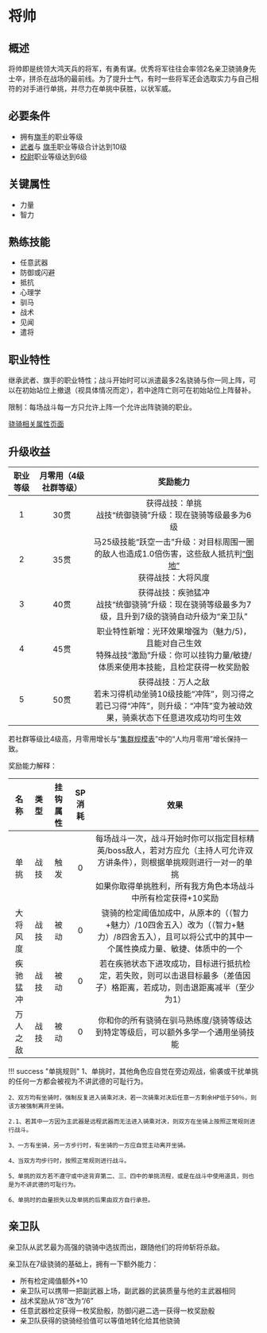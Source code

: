 # 将帅

## 概述

将帅即是统领大鸿天兵的将军，有勇有谋。优秀将军往往会率领2名亲卫骁骑身先士卒，拼杀在战场的最前线。为了提升士气，有时一些将军还会选取实力与自己相符的对手进行单挑，并尽力在单挑中获胜，以状军威。

## 必要条件

* 拥有<a href="../../../basicJob/Standard-bearer" target="_blank">旗手</a>的职业等级
* <a href="../../../basicJob/Warrior" target="_blank">武者</a>与 <a href="../../../basicJob/Standard-bearer" target="_blank">旗手</a>职业等级合计达到10级
* <a href="../field_officer" target="_blank">校尉</a>职业等级达到6级

## 关键属性

* 力量
* 智力

## 熟练技能

* 任意武器
* 防御或闪避
* 抵抗
* 心理学
* 驯马
* 战术
* 见闻
* 遣将

## 职业特性

继承武者、旗手的职业特性；战斗开始时可以派遣最多2名骁骑与你一同上阵，可以在初始站位上撤退（视具体情况而定），若中途阵亡则可在初始站位上阵替补。

限制：每场战斗每一方只允许上阵一个允许出阵骁骑的职业。

<a href="../horseman" target="_blank">骁骑相关属性页面</a>

## 升级收益

职业等级|月零用（4级社群等级）|奖励能力
:--:|:--:|:--:
1|30贯|获得战技：单挑<br>战技“统御骁骑”升级：现在骁骑等级最多为6级
2|35贯|马25级技能“跃空一击”升级：对目标周围一圈的敌人也造成1.0倍伤害，这些敌人抵抗判<a href="../../../../status/normal/#倒地" target="_blank">“倒地”</a><br>获得战技：大将风度
3|40贯|获得战技：疾驰猛冲<br>战技“统御骁骑”升级：现在骁骑等级最多为7级，且升到7级的骁骑自动升级为“亲卫队”
4|45贯|职业特性新增：光环效果增强为（魅力/5)，且能对自己生效<br>特殊战技“激励”升级：你可以挂钩力量/敏捷/体质来使用本技能，且检定获得一枚奖励骰
5|50贯|获得战技：万人之敌<br>若未习得机动坐骑10级技能“冲阵”，则习得之<br>若已习得“冲阵”，则升级：“冲阵”变为被动效果，骑乘状态下任意进攻成功均可生效

若社群等级比4级高，月零用增长与“<a href="../../../scaleList" target="_blank">集群规模表</a>”中的“人均月零用”增长保持一致。

奖励能力解释：

名称|类型|挂钩属性|SP消耗|效果
:--:|:--:|:--:|:--:|:--:
单挑|战技|触发|0|每场战斗一次，战斗开始时你可以指定目标精英/boss敌人，若对方应允（主持人可允许双方讲条件），则根据单挑规则进行一对一的单挑<br>如果你取得单挑胜利，所有我方角色本场战斗中所有检定获得+10奖励
大将风度|战技|被动|0|骁骑的检定阈值加成中，从原本的（（智力+魅力）/10四舍五入）改为（（智力+魅力）/8四舍五入），且可以将公式中的其中一个属性换成力量、敏捷、体质中的一个
疾驰猛冲|战技|被动|0|若在疾驰状态下进攻成功，目标进行抵抗检定，若失败，则可以击退目标最多（差值因子）格距离，若成功，则击退距离减半（至少为1）
万人之敌|战技|被动|0|你和你的所有骁骑在驯马熟练度/骁骑等级达到特定等级后，可以额外多学一个通用坐骑技能

!!! success "单挑规则"
    1、单挑时，其他角色应自觉在旁边观战，偷袭或干扰单挑的任何一方都会被视为不讲武德的可耻行为。
    
    2、双方均有坐骑时，强制反复进入骑乘对决，若一次骑乘对决后任意一方剩余HP低于50％，则该方被强制离开坐骑。

    2.1、若其中一方因为主武器是远程武器而无法进入骑乘对决，则双方在坐骑上按照正常规则进行战斗。
    
    3、一方有坐骑，另一方步行时，有坐骑的一方应自觉主动离开坐骑。

    4、当双方均步行时，按照正常规则进行战斗。

    5、单挑的双方若不遵守或中途背弃第二、三、四中的单挑流程，或是在战斗中使用道具，则也是为不讲武德的可耻行为。

    6、单挑时的血量损失以及单挑的后果由双方自行承担。

## 亲卫队

亲卫队从武艺最为高强的骁骑中选拔而出，跟随他们的将帅斩将杀敌。

亲卫队在7级骁骑的基础上，拥有一下额外能力：

* 所有检定阈值额外+10
* 亲卫队可以携带一把副武器上场，副武器的武装质量与他的主武器相同
* 战术奖励从“/8”改为“/6”
* 任意武器检定获得一枚奖励骰，防御闪避二选一获得一枚奖励骰
* 亲卫队获得的骁骑经验值可以等值地转化给其他骁骑